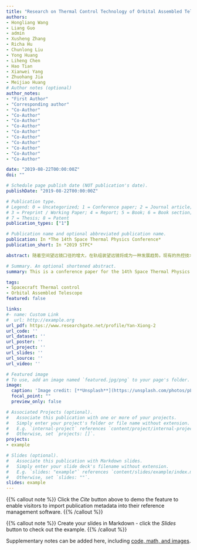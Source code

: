 ```yaml
---
title: "Research on Thermal Control Technology of Orbital Assembled Telescope"
authors:
- Hongliang Wang
- Liang Guo
- admin
- Xusheng Zhang
- Richa Hu
- Chunlong Liu
- Yong Huang
- Liheng Chen
- Hao Tian
- Xianwei Yang
- Zhuohang Jia
- Meijiao Huang
# Author notes (optional)
author_notes:
- "First Author"
- "Corresponding author"
- "Co-Author"
- "Co-Author"
- "Co-Author"
- "Co-Author"
- "Co-Author"
- "Co-Author"
- "Co-Author"
- "Co-Author"
- "Co-Author"
- "Co-Author"

date: "2019-08-22T00:00:00Z"
doi: ""

# Schedule page publish date (NOT publication's date).
publishDate: "2019-08-22T00:00:00Z"

# Publication type.
# Legend: 0 = Uncategorized; 1 = Conference paper; 2 = Journal article;
# 3 = Preprint / Working Paper; 4 = Report; 5 = Book; 6 = Book section;
# 7 = Thesis; 8 = Patent
publication_types: ["1"]

# Publication name and optional abbreviated publication name.
publication: In *The 14th Space Thermal Physics Conference*
publication_short: In *2019 STPC*

abstract: 随着空间望远镜口径的增大，在轨组装望远镜将成为一种发展趋势。现有的热控技术体系尚不能完全满足未来在轨组装望远镜的热控需求。本文结合在轨组装望远镜体积大、模块间存在相互影响、多以日地 L2 点为运行轨道的特点，对两种适用于在轨组装望远镜的热控技术，即大型展开式遮阳罩、基于热总线的模块化柔性热控体系进行了介绍。并对其关键技术进行了分析。在现有基础上构建出面向在轨组装的基于热总线的模块化柔性热控体系模型。

# Summary. An optional shortened abstract.
summary: This is a conference paper for the 14th Space Thermal Physics Conference(2019 STPC), and presented as an invited speaker.

tags:
- Spacecraft Thermal control
- Orbital Assembled Telescope
featured: false

links:
#- name: Custom Link
#  url: http://example.org
url_pdf: https://www.researchgate.net/profile/Yan-Xiong-2
url_code: ''
url_dataset: ''
url_poster: ''
url_project: ''
url_slides: ''
url_source: ''
url_video: ''

# Featured image
# To use, add an image named `featured.jpg/png` to your page's folder. 
image:
  caption: 'Image credit: [**Unsplash**](https://unsplash.com/photos/pLCdAaMFLTE)'
  focal_point: ""
  preview_only: false

# Associated Projects (optional).
#   Associate this publication with one or more of your projects.
#   Simply enter your project's folder or file name without extension.
#   E.g. `internal-project` references `content/project/internal-project/index.md`.
#   Otherwise, set `projects: []`.
projects:
- example

# Slides (optional).
#   Associate this publication with Markdown slides.
#   Simply enter your slide deck's filename without extension.
#   E.g. `slides: "example"` references `content/slides/example/index.md`.
#   Otherwise, set `slides: ""`.
slides: example
---
```


{{% callout note %}}
Click the *Cite* button above to demo the feature to enable visitors to import publication metadata into their reference management software.
{{% /callout %}}

{{% callout note %}}
Create your slides in Markdown - click the *Slides* button to check out the example.
{{% /callout %}}

Supplementary notes can be added here, including [code, math, and images](https://wowchemy.com/docs/writing-markdown-latex/).
